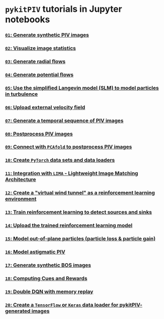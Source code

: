 # `pykitPIV` tutorials in Jupyter notebooks

### [`01`: Generate synthetic PIV images](demo-pykitPIV-01-generate-synthetic-PIV-images.ipynb)

### [`02`: Visualize image statistics](demo-pykitPIV-02-image-statistics.ipynb)

### [`03`: Generate radial flows](demo-pykitPIV-03-radial-flows.ipynb)

### [`04`: Generate potential flows](demo-pykitPIV-04-potential-flows.ipynb)

### [`05`: Use the simplified Langevin model (SLM) to model particles in turbulence](demo-pykitPIV-05-simplified-Langevin-model.ipynb)

### [`06`: Upload external velocity field](demo-pykitPIV-06-uploading-external-flow-field.ipynb)

### [`07`: Generate a temporal sequence of PIV images](demo-pykitPIV-07-generate-temporal-sequence-of-images.ipynb)

### [`08`: Postprocess PIV images](demo-pykitPIV-08-postprocess-images.ipynb)

### [`09`: Connect with `PCAfold` to postprocess PIV images](demo-pykitPIV-09-feature-size-estimation-tool-for-PIV.ipynb)

### [`10`: Create `PyTorch` data sets and data loaders](demo-pykitPIV-10-generate-PyTorch-dataset-and-data-loader.ipynb)

### [`11`: Integration with `LIMA` - Lightweight Image Matching Architecture](demo-pykitPIV-11-integration-with-LIMA.ipynb)

### [`12`: Create a "virtual wind tunnel" as a reinforcement learning environment](demo-pykitPIV-12-construct-RL-environment.ipynb)

### [`13`: Train reinforcement learning to detect sources and sinks](demo-pykitPIV-13-RL-find-sources-and-sinks.ipynb)

### [`14`: Upload the trained reinforcement learning model](demo-pykitPIV-14-upload-trained-RL-model.ipynb)

### [`15`: Model out-of-plane particles (particle loss & particle gain)](demo-pykitPIV-15-model-out-of-plane-particles.ipynb)

### [`16`: Model astigmatic PIV](demo-pykitPIV-16-model-astigmatic-PIV.ipynb)

### [`17`: Generate synthetic BOS images](demo-pykitPIV-17-generate-synthetic-BOS-images.ipynb)

### [`18`: Computing Cues and Rewards](demo-pykitPIV-18-computing-Cues-and-Rewards.ipynb)

### [`19`: Double DQN with memory replay](demo-pykitPIV-19-DoubleDQN-RL-with-memory-replay-find-sources-and-sinks.ipynb)

### [`20`: Create a `TensorFlow` or `Keras` data loader for **pykitPIV**-generated images](demo-pykitPIV-20-TensorFlow-dataloader.ipynb)